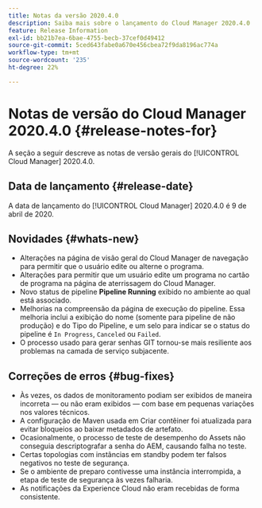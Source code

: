 ```yaml
---
title: Notas da versão 2020.4.0
description: Saiba mais sobre o lançamento do Cloud Manager 2020.4.0
feature: Release Information
exl-id: bb21b7ea-6bae-4755-becb-37cef0d49412
source-git-commit: 5ced643fabe0a670e456cbea72f9da8196ac774a
workflow-type: tm+mt
source-wordcount: '235'
ht-degree: 22%

---
```


# Notas de versão do Cloud Manager 2020.4.0 {#release-notes-for}

A seção a seguir descreve as notas de versão gerais do [!UICONTROL Cloud Manager] 2020.4.0.

## Data de lançamento {#release-date}

A data de lançamento do [!UICONTROL Cloud Manager] 2020.4.0 é 9 de abril de 2020.

## Novidades {#whats-new}

* Alterações na página de visão geral do Cloud Manager de navegação para permitir que o usuário edite ou alterne o programa.
* Alterações para permitir que um usuário edite um programa no cartão de programa na página de aterrissagem do Cloud Manager.
* Novo status de pipeline **Pipeline Running** exibido no ambiente ao qual está associado.
* Melhorias na compreensão da página de execução do pipeline. Essa melhoria inclui a exibição do nome (somente para pipeline de não produção) e do Tipo do Pipeline, e um selo para indicar se o status do pipeline é `In Progress`, `Canceled` ou `Failed`.
* O processo usado para gerar senhas GIT tornou-se mais resiliente aos problemas na camada de serviço subjacente.

## Correções de erros {#bug-fixes}

* Às vezes, os dados de monitoramento podiam ser exibidos de maneira incorreta — ou não eram exibidos — com base em pequenas variações nos valores técnicos.
* A configuração de Maven usada em Criar contêiner foi atualizada para evitar bloqueios ao baixar metadados de artefato.
* Ocasionalmente, o processo de teste de desempenho do Assets não conseguia descriptografar a senha do AEM, causando falha no teste.
* Certas topologias com instâncias em standby podem ter falsos negativos no teste de segurança.
* Se o ambiente de preparo contivesse uma instância interrompida, a etapa de teste de segurança às vezes falharia.
* As notificações da Experience Cloud não eram recebidas de forma consistente.

